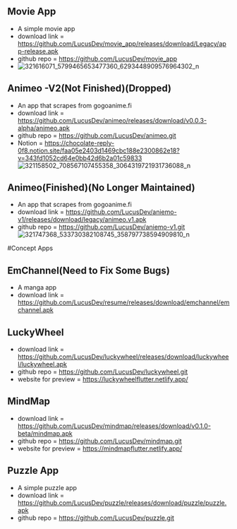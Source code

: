 
## Movie App

- A simple movie app
- download link = https://github.com/LucusDev/movie_app/releases/download/Legacy/app-release.apk
- github repo = https://github.com/LucusDev/movie_app
- ![321616071_5799465653477360_6293448909576964302_n](https://user-images.githubusercontent.com/98591667/209701016-a8b82721-fe19-4162-8be9-039a647a0e10.png)




## Animeo -V2(Not Finished)(Dropped)

- An app that scrapes from gogoanime.fi
- download link = https://github.com/LucusDev/animeo/releases/download/v0.0.3-alpha/animeo.apk
- github repo = https://github.com/LucusDev/animeo.git
- Notion = https://chocolate-reply-0f8.notion.site/faa05e2403d1469cbc188e2300862e18?v=343fd1052cd64e0bb42d6b2a01c59833
![321158502_708567107455358_3064319721931736088_n](https://user-images.githubusercontent.com/98591667/209701071-7993b552-5809-4c04-b716-47ff1ee8bcec.png)

## Animeo(Finished)(No Longer Maintained)

- An app that scrapes from gogoanime.fi
- download link = https://github.com/LucusDev/aniemo-v1/releases/download/legacy/animeo.v1.apk
- github repo = https://github.com/LucusDev/aniemo-v1.git
![321747368_533730382108745_358797738594909810_n](https://user-images.githubusercontent.com/98591667/209700751-390a2105-7589-4aee-a9fc-c74f09dba49a.png)


#Concept Apps

## EmChannel(Need to Fix Some Bugs)

- A manga app
- download link = https://github.com/LucusDev/resume/releases/download/emchannel/emchannel.apk

## LuckyWheel

- download link = https://github.com/LucusDev/luckywheel/releases/download/luckywheel/luckywheel.apk
- github repo = https://github.com/LucusDev/luckywheel.git
- website for preview = https://luckywheelflutter.netlify.app/

## MindMap

- download link = https://github.com/LucusDev/mindmap/releases/download/v0.1.0-beta/mindmap.apk
- github repo = https://github.com/LucusDev/mindmap.git
- website for preview = https://mindmapflutter.netlify.app/

## Puzzle App

- A simple puzzle app
- download link = https://github.com/LucusDev/puzzle/releases/download/puzzle/puzzle.apk
- github repo = https://github.com/LucusDev/puzzle.git
